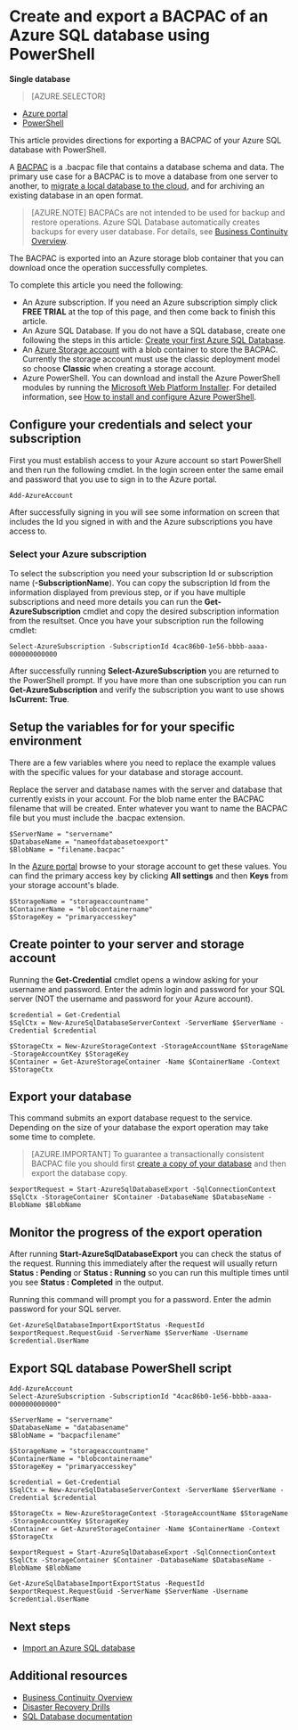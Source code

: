 <properties 
    pageTitle="Create and export a BACPAC of an Azure SQL database using PowerShell" 
    description="Create and export a BACPAC of an Azure SQL database using PowerShell" 
    services="sql-database"
    documentationCenter=""
    authors="stevestein"
    manager="jeffreyg"
    editor=""/>

<tags
    ms.service="sql-database"
    ms.devlang="NA"
    ms.date="12/01/2015"
    ms.author="sstein"
    ms.workload="data-management"
    ms.topic="article"
    ms.tgt_pltfrm="NA"/>


# Create and export a BACPAC of an Azure SQL database using PowerShell

**Single database**

> [AZURE.SELECTOR]
- [Azure portal](sql-database-export.md)
- [PowerShell](sql-database-export-powershell.md)


This article provides directions for exporting a BACPAC of your Azure SQL database with PowerShell.

A [BACPAC](https://msdn.microsoft.com/library/ee210546.aspx#Anchor_4) is a .bacpac file that contains a database schema and data. The primary use case for a BACPAC is to move a database from one server to another, to [migrate a local database to the cloud](sql-database-cloud-migrate.md), and for archiving an existing database in an open format.

> [AZURE.NOTE] BACPACs are not intended to be used for backup and restore operations. Azure SQL Database automatically creates backups for every user database. For details, see [Business Continuity Overview](sql-database-business-continuity.md).


The BACPAC is exported into an Azure storage blob container that you can download once the operation successfully completes.


To complete this article you need the following:

- An Azure subscription. If you need an Azure subscription simply click **FREE TRIAL** at the top of this page, and then come back to finish this article.
- An Azure SQL Database. If you do not have a SQL database, create one following the steps in this article: [Create your first Azure SQL Database](sql-database-get-started.md).
- An [Azure Storage account](storage-create-storage-account.md) with a blob container to store the BACPAC. Currently the storage account must use the classic deployment model so choose **Classic** when creating a storage account.
- Azure PowerShell. You can download and install the Azure PowerShell modules by running the [Microsoft Web Platform Installer](http://go.microsoft.com/fwlink/p/?linkid=320376&clcid=0x409). For detailed information, see [How to install and configure Azure PowerShell](powershell-install-configure.md).



## Configure your credentials and select your subscription

First you must establish access to your Azure account so start PowerShell and then run the following cmdlet. In the login screen enter the same email and password that you use to sign in to the Azure portal.

    Add-AzureAccount

After successfully signing in you will see some information on screen that includes the Id you signed in with and the Azure subscriptions you have access to.


### Select your Azure subscription

To select the subscription you need your subscription Id or subscription name (**-SubscriptionName**). You can copy the subscription Id from the information displayed from previous step, or if you have multiple subscriptions and need more details you can run the **Get-AzureSubscription** cmdlet and copy the desired subscription information from the resultset. Once you have your subscription run the following cmdlet:

    Select-AzureSubscription -SubscriptionId 4cac86b0-1e56-bbbb-aaaa-000000000000

After successfully running **Select-AzureSubscription** you are returned to the PowerShell prompt. If you have more than one subscription you can run **Get-AzureSubscription** and verify the subscription you want to use shows **IsCurrent: True**.


## Setup the variables for for your specific environment

There are a few variables where you need to replace the example values with the specific values for your database and storage account.

Replace the server and database names with the server and database that currently exists in your account. For the blob name enter the BACPAC filename that will be created. Enter whatever you want to name the BACPAC file but you must include the .bacpac extension.

    $ServerName = "servername"
    $DatabaseName = "nameofdatabasetoexport"
    $BlobName = "filename.bacpac"

In the [Azure portal](https://portal.azure.com) browse to your storage account to get these values. You can find the primary access key by clicking **All settings** and then **Keys** from your storage account's blade.

    $StorageName = "storageaccountname"
    $ContainerName = "blobcontainername"
    $StorageKey = "primaryaccesskey"

## Create pointer to your server and storage account

Running the **Get-Credential** cmdlet opens a window asking for your username and password. Enter the admin login and password for your SQL server (NOT the username and password for your Azure account).

    $credential = Get-Credential
    $SqlCtx = New-AzureSqlDatabaseServerContext -ServerName $ServerName -Credential $credential

    $StorageCtx = New-AzureStorageContext -StorageAccountName $StorageName -StorageAccountKey $StorageKey
    $Container = Get-AzureStorageContainer -Name $ContainerName -Context $StorageCtx


## Export your database

This command submits an export database request to the service. Depending on the size of your database the export operation may take some time to complete.

> [AZURE.IMPORTANT] To guarantee a transactionally consistent BACPAC file you should first [create a copy of your database](sql-database-copy-powershell.md) and then export the database copy. 


    $exportRequest = Start-AzureSqlDatabaseExport -SqlConnectionContext $SqlCtx -StorageContainer $Container -DatabaseName $DatabaseName -BlobName $BlobName
    

## Monitor the progress of the export operation

After running **Start-AzureSqlDatabaseExport** you can check the status of the request. Running this immediately after the request will usually return **Status : Pending** or **Status : Running** so you can run this multiple times until you see **Status : Completed** in the output. 

Running this command will prompt you for a password. Enter the admin password for your SQL server.


    Get-AzureSqlDatabaseImportExportStatus -RequestId $exportRequest.RequestGuid -ServerName $ServerName -Username $credential.UserName
    


## Export SQL database PowerShell script


    Add-AzureAccount
    Select-AzureSubscription -SubscriptionId "4cac86b0-1e56-bbbb-aaaa-000000000000"
    
    $ServerName = "servername"
    $DatabaseName = "databasename"
    $BlobName = "bacpacfilename"
    
    $StorageName = "storageaccountname"
    $ContainerName = "blobcontainername"
    $StorageKey = "primaryaccesskey"
    
    $credential = Get-Credential
    $SqlCtx = New-AzureSqlDatabaseServerContext -ServerName $ServerName -Credential $credential
    
    $StorageCtx = New-AzureStorageContext -StorageAccountName $StorageName -StorageAccountKey $StorageKey
    $Container = Get-AzureStorageContainer -Name $ContainerName -Context $StorageCtx
    
    $exportRequest = Start-AzureSqlDatabaseExport -SqlConnectionContext $SqlCtx -StorageContainer $Container -DatabaseName $DatabaseName -BlobName $BlobName
    
    Get-AzureSqlDatabaseImportExportStatus -RequestId $exportRequest.RequestGuid -ServerName $ServerName -Username $credential.UserName
    


## Next steps

- [Import an Azure SQL database](sql-database-import-powershell.md)


## Additional resources

- [Business Continuity Overview](sql-database-business-continuity.md)
- [Disaster Recovery Drills](sql-database-disaster-recovery-drills.md)
- [SQL Database documentation](https://azure.microsoft.com/documentation/services/sql-database/)

